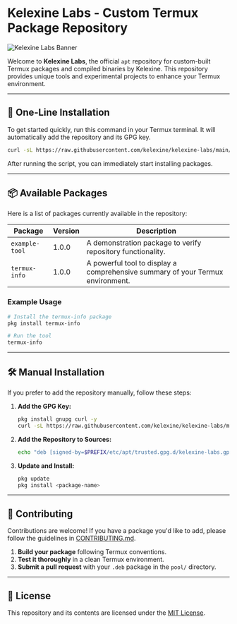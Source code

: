 # Kelexine Labs - Custom Termux Package Repository

![Kelexine Labs Banner](https://raw.githubusercontent.com/kelexine/kelexine-labs/main/docs/banner.png)

Welcome to **Kelexine Labs**, the official `apt` repository for custom-built Termux packages and compiled binaries by Kelexine. This repository provides unique tools and experimental projects to enhance your Termux environment.

---

## 🚀 One-Line Installation

To get started quickly, run this command in your Termux terminal. It will automatically add the repository and its GPG key.

```bash
curl -sL https://raw.githubusercontent.com/kelexine/kelexine-labs/main/install-repo.sh | bash
```

After running the script, you can immediately start installing packages.

---

## 📦 Available Packages

Here is a list of packages currently available in the repository:

| Package         | Version | Description                                                                 |
|-----------------|---------|-----------------------------------------------------------------------------|
| `example-tool`  | 1.0.0   | A demonstration package to verify repository functionality.                 |
| `termux-info`   | 1.0.0   | A powerful tool to display a comprehensive summary of your Termux environment. |

### Example Usage

```bash
# Install the termux-info package
pkg install termux-info

# Run the tool
termux-info
```

---

## 🛠️ Manual Installation

If you prefer to add the repository manually, follow these steps:

1.  **Add the GPG Key:**

    ```bash
    pkg install gnupg curl -y
    curl -sL https://raw.githubusercontent.com/kelexine/kelexine-labs/main/gpg_public_key.asc | gpg --dearmor > $PREFIX/etc/apt/trusted.gpg.d/kelexine-labs.gpg
    ```

2.  **Add the Repository to Sources:**

    ```bash
    echo "deb [signed-by=$PREFIX/etc/apt/trusted.gpg.d/kelexine-labs.gpg] https://kelexine.github.io/kelexine-labs kelexine main" > $PREFIX/etc/apt/sources.list.d/kelexine-labs.list
    ```

3.  **Update and Install:**

    ```bash
    pkg update
    pkg install <package-name>
    ```

---

## 🤝 Contributing

Contributions are welcome! If you have a package you'd like to add, please follow the guidelines in [CONTRIBUTING.md](CONTRIBUTING.md).

1.  **Build your package** following Termux conventions.
2.  **Test it thoroughly** in a clean Termux environment.
3.  **Submit a pull request** with your `.deb` package in the `pool/` directory.

---

## 📜 License

This repository and its contents are licensed under the [MIT License](LICENSE).